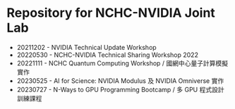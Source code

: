# Repository for NCHC-NVIDIA Joint Lab

  - 20211202 - NVIDIA Technical Update Workshop
  - 20220530 - NCHC-NVIDIA Technical Sharing Workshop 2022
  - 20221111 - NCHC Quantum Computing Workshop / 國網中心量子計算模擬實作
  - 20230525 - AI for Science: NVIDIA Modulus 及 NVIDIA Omniverse 實作
  - 20230727 - N-Ways to GPU Programming Bootcamp / 多 GPU 程式設計訓練課程

<!--
  vim:ft=markdown et wrap sw=4 sts=4:
  --

